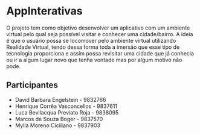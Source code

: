 # AppInterativas

O projeto tem como objetivo desenvolver um aplicativo com um ambiente virtual pelo qual seja possível visitar e conhecer uma cidade/bairro. A ideia é que o usuário possa se locomover pelo ambiente virtual utilizando Realidade Virtual, tendo dessa forma toda a imersão que esse tipo de tecnologia proporciona e assim possa revisitar uma cidade que já conhecia ou ir a algum lugar novo que tenha vontade mas por algum motivo não pode.

## Participantes

- David Barbara Engelstein - 9832766
- Henrique Corrêa Vasconcellos - 9837611
- Luca Bevilacqua Previato Roja - 9838095
- Marcos de Souza Boger - 9837570
- Mylla Moreno Ciciliano - 9837903
